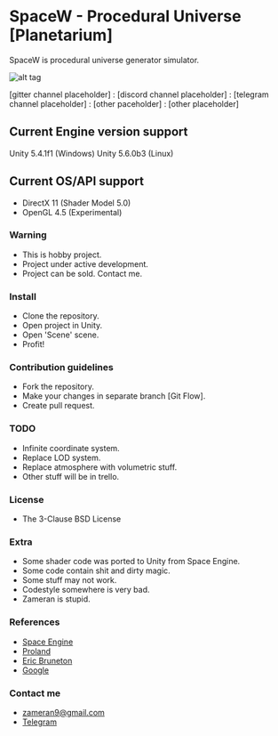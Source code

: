 # SpaceW - Procedural Universe [Planetarium] #

SpaceW is procedural universe generator simulator.

![alt tag](https://github.com/zameran/SpaceW/blob/develop/Logo.png?raw=true)

[gitter channel placeholder] : [discord channel placeholder] : [telegram channel placeholder] : [other paceholder] : [other placeholder]

## Current Engine version support ##
Unity 5.4.1f1 (Windows)
Unity 5.6.0b3 (Linux)

## Current OS/API support ##
* DirectX 11 (Shader Model 5.0)
* OpenGL 4.5 (Experimental)

### Warning ###
* This is hobby project.
* Project under active development.
* Project can be sold. Contact me.

### Install ###
* Clone the repository.
* Open project in Unity.
* Open 'Scene' scene.
* Profit!

### Contribution guidelines ###
* Fork the repository.
* Make your changes in separate branch [Git Flow].
* Create pull request.

### TODO ###
* Infinite coordinate system.
* Replace LOD system.
* Replace atmosphere with volumetric stuff.
* Other stuff will be in trello.

### License ###
* The 3-Clause BSD License

### Extra ###
* Some shader code was ported to Unity from Space Engine.
* Some code contain shit and dirty magic.
* Some stuff may not work.
* Codestyle somewhere is very bad.
* Zameran is stupid.

### References ###
* [Space Engine](http://spaceengine.org/)
* [Proland](http://proland.imag.fr/)
* [Eric Bruneton](http://www-evasion.imag.fr/Membres/Eric.Bruneton/)
* [Google](https://www.google.com)

### Contact me ###
* [zameran9@gmail.com](zameran9@gmail.com)
* [Telegram](https://t.me/zameran)
